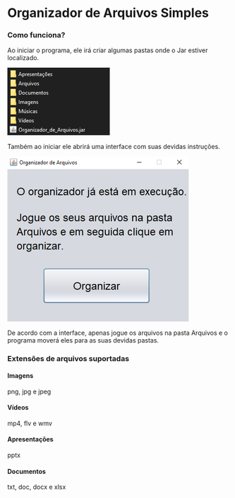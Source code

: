 # Organizador de Arquivos Simples
### Como funciona?
Ao iniciar o programa, ele irá criar algumas pastas onde o Jar estiver localizado.

![alt text](https://github.com/Neyuriki/Organizador-de-Arquivos-Simples/blob/master/imgs/screenshot_1.png)

Também ao iniciar ele abrirá uma interface com suas devidas instruções.

![alt text](https://github.com/Neyuriki/Organizador-de-Arquivos-Simples/blob/master/imgs/screenshot_2.png)

De acordo com a interface, apenas jogue os arquivos na pasta Arquivos
e o programa moverá eles para as suas devidas pastas.

### Extensões de arquivos suportadas
#### Imagens
png, jpg e jpeg
#### Vídeos
mp4, flv e wmv
#### Apresentações
pptx
#### Documentos
txt, doc, docx e xlsx
